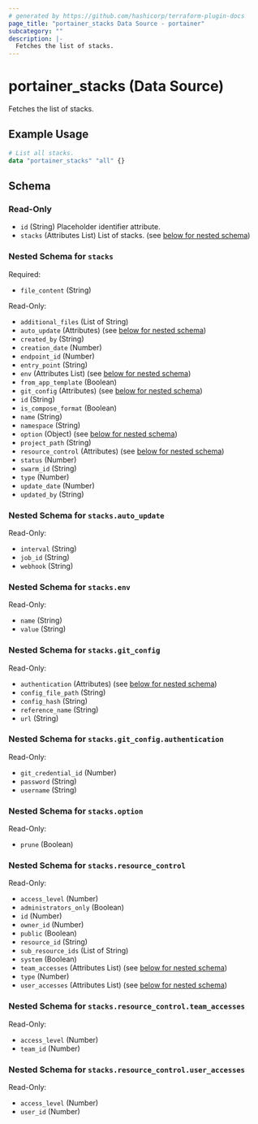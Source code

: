 ```yaml
---
# generated by https://github.com/hashicorp/terraform-plugin-docs
page_title: "portainer_stacks Data Source - portainer"
subcategory: ""
description: |-
  Fetches the list of stacks.
---
```


# portainer_stacks (Data Source)

Fetches the list of stacks.

## Example Usage

```terraform
# List all stacks.
data "portainer_stacks" "all" {}
```

<!-- schema generated by tfplugindocs -->
## Schema

### Read-Only

- `id` (String) Placeholder identifier attribute.
- `stacks` (Attributes List) List of stacks. (see [below for nested schema](#nestedatt--stacks))

<a id="nestedatt--stacks"></a>
### Nested Schema for `stacks`

Required:

- `file_content` (String)

Read-Only:

- `additional_files` (List of String)
- `auto_update` (Attributes) (see [below for nested schema](#nestedatt--stacks--auto_update))
- `created_by` (String)
- `creation_date` (Number)
- `endpoint_id` (Number)
- `entry_point` (String)
- `env` (Attributes List) (see [below for nested schema](#nestedatt--stacks--env))
- `from_app_template` (Boolean)
- `git_config` (Attributes) (see [below for nested schema](#nestedatt--stacks--git_config))
- `id` (String)
- `is_compose_format` (Boolean)
- `name` (String)
- `namespace` (String)
- `option` (Object) (see [below for nested schema](#nestedatt--stacks--option))
- `project_path` (String)
- `resource_control` (Attributes) (see [below for nested schema](#nestedatt--stacks--resource_control))
- `status` (Number)
- `swarm_id` (String)
- `type` (Number)
- `update_date` (Number)
- `updated_by` (String)

<a id="nestedatt--stacks--auto_update"></a>
### Nested Schema for `stacks.auto_update`

Read-Only:

- `interval` (String)
- `job_id` (String)
- `webhook` (String)


<a id="nestedatt--stacks--env"></a>
### Nested Schema for `stacks.env`

Read-Only:

- `name` (String)
- `value` (String)


<a id="nestedatt--stacks--git_config"></a>
### Nested Schema for `stacks.git_config`

Read-Only:

- `authentication` (Attributes) (see [below for nested schema](#nestedatt--stacks--git_config--authentication))
- `config_file_path` (String)
- `config_hash` (String)
- `reference_name` (String)
- `url` (String)

<a id="nestedatt--stacks--git_config--authentication"></a>
### Nested Schema for `stacks.git_config.authentication`

Read-Only:

- `git_credential_id` (Number)
- `password` (String)
- `username` (String)



<a id="nestedatt--stacks--option"></a>
### Nested Schema for `stacks.option`

Read-Only:

- `prune` (Boolean)


<a id="nestedatt--stacks--resource_control"></a>
### Nested Schema for `stacks.resource_control`

Read-Only:

- `access_level` (Number)
- `administrators_only` (Boolean)
- `id` (Number)
- `owner_id` (Number)
- `public` (Boolean)
- `resource_id` (String)
- `sub_resource_ids` (List of String)
- `system` (Boolean)
- `team_accesses` (Attributes List) (see [below for nested schema](#nestedatt--stacks--resource_control--team_accesses))
- `type` (Number)
- `user_accesses` (Attributes List) (see [below for nested schema](#nestedatt--stacks--resource_control--user_accesses))

<a id="nestedatt--stacks--resource_control--team_accesses"></a>
### Nested Schema for `stacks.resource_control.team_accesses`

Read-Only:

- `access_level` (Number)
- `team_id` (Number)


<a id="nestedatt--stacks--resource_control--user_accesses"></a>
### Nested Schema for `stacks.resource_control.user_accesses`

Read-Only:

- `access_level` (Number)
- `user_id` (Number)


